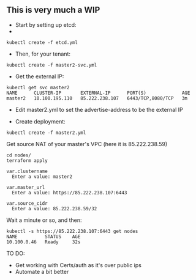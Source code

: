 ## This is very much a WIP

- Start by setting up etcd:
- 
`kubectl create -f etcd.yml`

- Then, for your tenant:

`kubectl create -f master2-svc.yml`

- Get the external IP:

```
kubectl get svc master2
NAME      CLUSTER-IP       EXTERNAL-IP      PORT(S)             AGE
master2   10.100.195.110   85.222.238.107   6443/TCP,8080/TCP   3m
```

- Edit master2.yml to set the advertise-address to be the external IP

- Create deployment:

`kubectl create -f master2.yml`

Get source NAT of your master's VPC (here it is 85.222.238.59)

```
cd nodes/
terraform apply

var.clustername
  Enter a value: master2

var.master_url
  Enter a value: https://85.222.238.107:6443

var.source_cidr
  Enter a value: 85.222.238.59/32
```

Wait a minute or so, and then:

```
kubectl -s https://85.222.238.107:6443 get nodes
NAME          STATUS    AGE
10.100.0.46   Ready     32s
```

TO DO:
- Get working with Certs/auth as it's over public ips
- Automate a bit better
